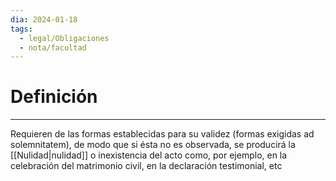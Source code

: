 ```yaml
---
dia: 2024-01-18
tags:
  - legal/Obligaciones
  - nota/facultad
---
```

# Definición
---
Requieren de las formas establecidas para su validez (formas exigidas ad solemnitatem), de modo que si ésta no es observada, se producirá la [[Nulidad|nulidad]] o inexistencia del acto como, por ejemplo, en la celebración del matrimonio civil, en la declaración testimonial, etc